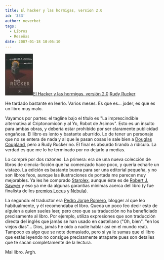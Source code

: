 ```yaml
---
title: El hacker y las hormigas, version 2.0
id: '333'
author: neverbot
tags:
  - Libros
  - Reseñas
date: 2007-01-18 10:06:10
---
```


![El hacker y las hormigas](./el-hacker-y-las-hormigas-version-20/ElHackerYLasHormigas.jpg "El hacker y las hormigas")[El Hacker y las hormigas, versión 2.0](http://tienda.cyberdark.net/el-hacker-y-las-hormigas-n11010.html) [Rudy Rucker](http://en.wikipedia.org/wiki/Rudy_Rucker)

He tardado bastante en leerlo. Varios meses. Es que es... joder, es que es un libro muy malo.

Vayamos por partes: el tagline bajo el título es "La imprescindible alternativa al Criptonomicón y al Yo, Robot de Asimov". Esto es un insulto para ambas obras, y debería estar prohibido por ser claramente publicidad engañosa. El libro es lento y bastante aburrido. Lo de tener un personaje que no se entera de nada y al que le pasan cosas le sale bien a [Douglas Coupland](http://en.wikipedia.org/wiki/Douglas_Coupland), pero a Rudy Rucker no. El final es absurdo tirando a ridículo. La verdad es que me lo he terminado por no dejarlo a medias.

Lo compré por dos razones. La primera: era de una nueva colección de libros de ciencia-ficción que ha comenzado hace poco, y quería echarle un vistazo. La edición es bastante buena para ser una editorial pequeña, y no son libros feos, aunque las ilustraciones de portada me parecen muy mejorables. Ya les he comprado [Starplex](http://tienda.cyberdark.net/starplex-n11012.html), aunque éste es de [Robert J. Sawyer](http://en.wikipedia.org/wiki/Robert_J._Sawyer) y eso ya me da algunas garantías mínimas acerca del libro (y fue finalista de los [premios Locus](http://tienda.cyberdark.net/premios-locus.php) y [Nebula](http://tienda.cyberdark.net/premios-nebula.php)).

La segunda: el traductor era [Pedro Jorge Romero](http://www.pjorge.com/), blogger al que leo habitualmente, y él recomendaba el libro. Queda un poco feo decir esto de alguien a quien sueles leer, pero creo que su traducción no ha beneficiado precisamente al libro. Por ejemplo, utiliza expresiones que son traducción directa del inglés que jamás se han usado en castellano ("Oh, bien", "en los viejos días"... Dios, jamás he oído a nadie hablar así en el mundo real). Tampoco es algo que se note demasiado, pero si ya le sumas que el libro que estás leyendo no consigue precisamente atraparte pues son detalles que te sacan completamente de la lectura.

Mal libro. Argh. 
